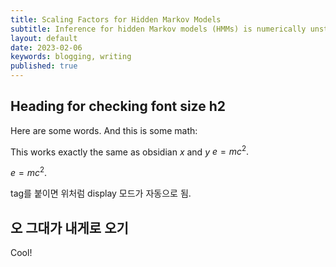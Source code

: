 ```yaml
---
title: Scaling Factors for Hidden Markov Models
subtitle: Inference for hidden Markov models (HMMs) is numerically unstable. $d$ $e^{2}$ A standard approach to resolving this instability is to use scaling factors. I discuss this idea in detail.
layout: default
date: 2023-02-06
keywords: blogging, writing
published: true
---
```


## Heading for checking font size h2
Here are some words. And this is some math:

This works exactly the same as obsidian $x$ and $y$ $e = mc^2.$

$e = mc^2. \tag{1}$

tag를 붙이면 위처럼 display 모드가 자동으로 됨.



## 오 그대가 내게로 오기

Cool!
